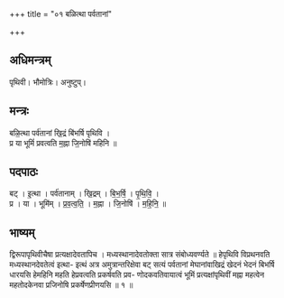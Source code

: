 +++
title = "०१ बळित्था पर्वतानां"

+++
## अधिमन्त्रम्
पृथिवी। भौमोत्रिः। अनुष्टुप्।

## मन्त्रः
बळि॒त्था पर्व॑तानां खि॒द्रं बि॑भर्षि पृथिवि ।  
प्र या भूमिं॑ प्रवत्वति म॒ह्ना जि॒नोषि॑ महिनि ॥

## पदपाठः
बट् । इ॒त्था । पर्व॑तानाम् । खि॒द्रम् । बि॒भ॒र्षि॒ । पृ॒थि॒वि॒ ।  
प्र । या । भूमि॑म् । प्र॒व॒त्व॒ति॒ । म॒ह्ना । जि॒नोषि॑ । म॒हि॒नि॒ ॥

## भाष्यम्
द्विरूपापृथिवीचैषा प्रत्यक्षादेवतापिच । मध्यस्थानादेवतोक्ता सात्र संबोध्यवर्ण्यते ॥ हेपृथिवि विप्रथनवति मध्यस्थानदेवतेत्वं इत्था- इत्थं अत्र अमुत्रान्तरिक्षेवा बट् सत्यं पर्वतानां मेघानांवाखिद्रं खेदनं भेदनं बिभर्षि धारयसि हेमहिनि महति हेप्रवत्वति प्रकर्षवति प्रव- णोदकवतिवायात्वं भूमिं प्रत्यक्षांपृथिवीं मह्ना महत्वेन महतोदकेनवा प्रजिनोषि प्रकर्षेणप्रीणयसि ॥ १ ॥